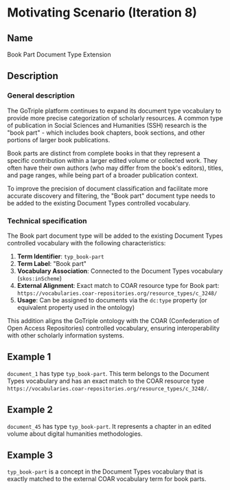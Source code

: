 # Motivating Scenario (Iteration 8)

## Name
Book Part Document Type Extension

## Description

### General description

The GoTriple platform continues to expand its document type vocabulary to provide more precise categorization of scholarly resources. A common type of publication in Social Sciences and Humanities (SSH) research is the "book part" - which includes book chapters, book sections, and other portions of larger book publications.

Book parts are distinct from complete books in that they represent a specific contribution within a larger edited volume or collected work. They often have their own authors (who may differ from the book's editors), titles, and page ranges, while being part of a broader publication context.

To improve the precision of document classification and facilitate more accurate discovery and filtering, the "Book part" document type needs to be added to the existing Document Types controlled vocabulary.

### Technical specification

The Book part document type will be added to the existing Document Types controlled vocabulary with the following characteristics:

1. **Term Identifier**: `typ_book-part`
2. **Term Label**: "Book part"
3. **Vocabulary Association**: Connected to the Document Types vocabulary (`skos:inScheme`)
4. **External Alignment**: Exact match to COAR resource type for Book part: `https://vocabularies.coar-repositories.org/resource_types/c_3248/`
5. **Usage**: Can be assigned to documents via the `dc:type` property (or equivalent property used in the ontology)

This addition aligns the GoTriple ontology with the COAR (Confederation of Open Access Repositories) controlled vocabulary, ensuring interoperability with other scholarly information systems.

## Example 1

`document_1` has type `typ_book-part`. This term belongs to the Document Types vocabulary and has an exact match to the COAR resource type `https://vocabularies.coar-repositories.org/resource_types/c_3248/`.

## Example 2

`document_45` has type `typ_book-part`. It represents a chapter in an edited volume about digital humanities methodologies.

## Example 3

`typ_book-part` is a concept in the Document Types vocabulary that is exactly matched to the external COAR vocabulary term for book parts.
